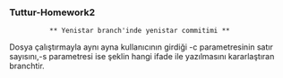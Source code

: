 ### Tuttur-Homework2

              ** Yenistar branch'inde yenistar commitimi **

Dosya çalıştırmayla aynı ayna kullanıcının girdiği -c parametresinin satır sayısını,-s parametresi ise şeklin hangi ifade ile yazılmasını kararlaştıran branchtir.
